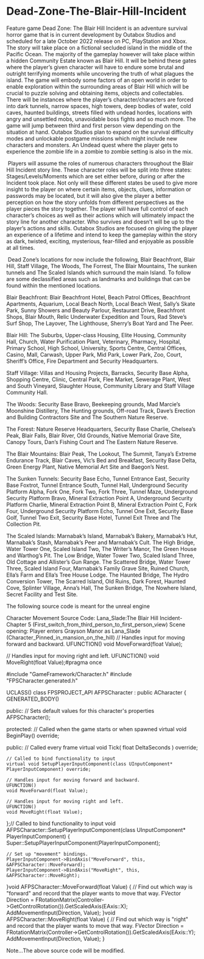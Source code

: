 # Dead-Zone-The-Blair-Hill-Incident
Feature game
Dead Zone: The Blair Hill Incident is an adventure survival horror game that is in current development by Outabox Studios and scheduled for a late October 2022 release on PC, PlayStation and Xbox. The story will take place on a fictional secluded island in the middle of the Pacific Ocean. The majority of the gameplay however will take place within a hidden Community Estate known as Blair Hill. It will be behind these gates where the player’s given character will have to endure some brutal and outright terrifying moments while uncovering the truth of what plagues the island. The game will embody some factors of an open world in order to enable exploration within the surrounding areas of Blair Hill which will be crucial to puzzle solving and obtaining items, objects and collectables. There will be instances where the player’s character/characters are forced into dark tunnels, narrow spaces, high towers, deep bodies of water, cold caves, haunted buildings, streets filled with undead hordes, locations with angry and unsettled mobs, unavoidable boss fights and so much more. The game will jump between third and first person view depending on the situation at hand. Outabox Studios plan to expand on the survival difficulty modes and unlockable postgame missions which might include new characters and monsters. An Undead quest where the player gets to experience the zombie life in a zombie to zombie setting is also in the mix.

 Players will assume the roles of numerous characters throughout the Blair Hill Incident story line. These character roles will be split into three states: Stages/Levels/Moments which are set either before, during or after the Incident took place. Not only will these different states be used to give more insight to the player on where certain items, objects, clues, information or passwords may be located, but it will also give the player a better perception on how the story unfolds from different perspectives as the player pieces the story together. The player will have full control of each character’s choices as well as their actions which will ultimately impact the story line for another character. Who survives and doesn’t will be up to the player’s actions and skills. Outabox Studios are focused on giving the player an experience of a lifetime and intend to keep the gameplay within the story as dark, twisted, exciting, mysterious, fear-filled and enjoyable as possible at all times.

 Dead Zone’s locations for now include the following, Blair Beachfront, Blair Hill, Staff Village, The Woods, The Forrest, The Blair Mountains, The sunken tunnels and The Scaled Islands which surround the main Island. To follow are some declassified areas such as landmarks and buildings that can be found within the mentioned locations.

Blair Beachfront: Blair Beachfront Hotel, Beach Patrol Offices, Beachfront Apartments, Aquarium, Local Beach North, Local Beach West, Sally’s Skate Park, Sunny Showers and Beauty Parlour, Restaurant Drive, Beachfront Shops, Blair Mouth, Relic Underwater Expedition and Tours, Rad Steve’s Surf Shop, The Layover, The Lighthouse, Sherry’s Boat Yard and The Peer.

Blair Hill: The Suburbs, Upper-class Housing, Elite Housing, Community Hall, Church, Water Purification Plant, Veterinary, Pharmacy, Hospital, Primary School, High School, University, Sports Centre, Central Offices, Casino, Mall, Carwash, Upper Park, Mid Park, Lower Park, Zoo, Court, Sheriff’s Office, Fire Department and Security Headquarters.

Staff Village: Villas and Housing Projects, Barracks, Security Base Alpha, Shopping Centre, Clinic, Central Park, Flee Market, Sewerage Plant, West and South Vineyard, Slaughter House, Community Library and Staff Village Community Hall.

The Woods: Security Base Bravo, Beekeeping grounds, Mad Marcie’s Moonshine Distillery, The Hunting grounds, Off-road Track, Dave’s Erection and Building Contractors Site and The Southern Nature Reserve.

The Forest: Nature Reserve Headquarters, Security Base Charlie, Chelsea’s Peak, Blair Falls, Blair River, Old Grounds, Native Memorial Grave Site, Canopy Tours, Dan’s Fishing Court and The Eastern Nature Reserve.

The Blair Mountains: Blair Peak, The Lookout, The Summit, Tanya’s Extreme Endurance Track, Blair Caves, Vic’s Bed and Breakfast, Security Base Delta, Green Energy Plant, Native Memorial Art Site and Baegon’s Nest.

The Sunken Tunnels: Security Base Echo, Tunnel Entrance East, Security Base Foxtrot, Tunnel Entrance South, Tunnel Hall, Underground Security Platform Alpha, Fork One, Fork Two, Fork Three, Tunnel Maze, Underground Security Platform Bravo, Mineral Extraction Point A, Underground Security Platform Charlie, Mineral Extraction Point B, Mineral Extraction Point C, Fork Four, Underground Security Platform Echo, Tunnel One Exit, Security Base Golf, Tunnel Two Exit, Security Base Hotel, Tunnel Exit Three and The Collection Pit.

The Scaled Islands: Marnabak’s Island, Marnabak’s Bakery, Marnabak’s Hut, Marnabak’s Stash, Marnabak’s Peer and Marnabak’s Cult. The High Bridge, Water Tower One, Scaled Island Two, The Writer’s Manor, The Green House and Warthog’s Pit. The Low Bridge, Water Tower Two, Scaled Island Three, Old Cottage and Allister’s Gun Range. The Scattered Bridge, Water Tower Three, Scaled Island Four, Marnabak’s Family Grave Site, Ruined Church, Ella’s Farm and Ella’s Tree House Lodge. The Haunted Bridge, The Hydro Conversion Tower, The Scarred Island, Old Ruins, Dark Forest, Haunted Cove, Splinter Village, Anna’s Hall, The Sunken Bridge, The Nowhere Island, Secret Facility and Test Site.

 The following source code is meant for the unreal engine
 
 Character Movement Source Code: Lana_Slade:The Blair Hill Incident-Chapter 5 (First_switch_from_third_person_to_first_person_view)
 Scene opening: Player enters Grayson Manor as Lana_Slade
 (Character_Pinned_in_mansion_on_the_hill)
 // Handles input for moving forward and backward.
UFUNCTION()
void MoveForward(float Value);

// Handles input for moving right and left.
UFUNCTION()
void MoveRight(float Value);#pragma once

#include "GameFramework/Character.h"
#include "FPSCharacter.generated.h"

UCLASS()
class FPSPROJECT_API AFPSCharacter : public ACharacter
{
    GENERATED_BODY()

public:
    // Sets default values for this character's properties
    AFPSCharacter();

protected:
    // Called when the game starts or when spawned
    virtual void BeginPlay() override;

public:
    // Called every frame
    virtual void Tick( float DeltaSeconds ) override;

    // Called to bind functionality to input
    virtual void SetupPlayerInputComponent(class UInputComponent* PlayerInputComponent) override;

    // Handles input for moving forward and backward.
    UFUNCTION()
    void MoveForward(float Value);

    // Handles input for moving right and left.
    UFUNCTION()
    void MoveRight(float Value);

};// Called to bind functionality to input
void AFPSCharacter::SetupPlayerInputComponent(class UInputComponent* PlayerInputComponent)
{
    Super::SetupPlayerInputComponent(PlayerInputComponent);

    // Set up "movement" bindings.
    PlayerInputComponent->BindAxis("MoveForward", this, &AFPSCharacter::MoveForward);
    PlayerInputComponent->BindAxis("MoveRight", this, &AFPSCharacter::MoveRight);
}void AFPSCharacter::MoveForward(float Value)
{
    // Find out which way is "forward" and record that the player wants to move that way.
    FVector Direction = FRotationMatrix(Controller->GetControlRotation()).GetScaledAxis(EAxis::X);
    AddMovementInput(Direction, Value);
}void AFPSCharacter::MoveRight(float Value)
{
    // Find out which way is "right" and record that the player wants to move that way.
    FVector Direction = FRotationMatrix(Controller->GetControlRotation()).GetScaledAxis(EAxis::Y);
    AddMovementInput(Direction, Value);
}

Note...The above source code will be modified.
